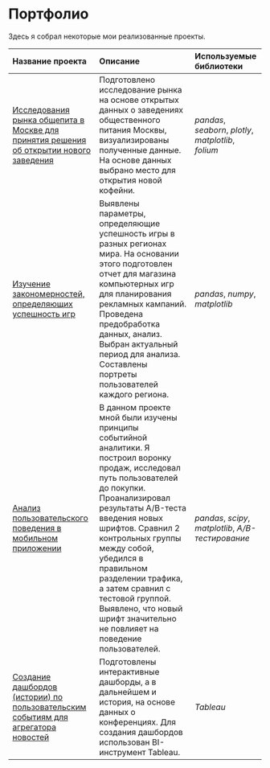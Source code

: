 # Портфолио

Здесь я собрал некоторые мои реализованные проекты. 

| Название проекта | Описание | Используемые библиотеки | 
| :---------------------- | :---------------------- | :---------------------- |
| [Исследования рынка общепита в Москве для принятия решения об открытии нового заведения](Project1) | Подготовлено исследование рынка на основе открытых данных о заведениях общественного питания Москвы, визуализированы полученные данные. На основе данных выбрано место для открытия новой кофейни.| *pandas*, *seaborn*, *plotly*, *matplotlib*, *folium*|
| [Изучение закономерностей, определяющих успешность игр](Project2) |Выявлены параметры, определяющие успешность игры в разных регионах мира. На основании этого подготовлен отчет для магазина компьютерных игр для планирования рекламных кампаний. Проведена предобработка данных, анализ. Выбран актуальный период для анализа. Составлены портреты пользователей каждого региона.| *pandas*, *numpy*, *matplotlib*|
| [Анализ пользовательского поведения в мобильном приложении](Project3) |В данном проекте мной были изучены принципы событийной аналитики. Я построил воронку продаж, исследовал путь пользователей до покупки. Проанализировал результаты A/B-теста введения новых шрифтов. Сравнил 2 контрольных группы между собой, убедился в правильном разделении трафика, а затем сравнил с тестовой группой. Выявлено, что новый шрифт значительно не повлияет на поведение пользователей.| *pandas*, *scipy*, *matplotlib*,  *A/B-тестирование*|
| [Создание дашбордов (истории) по пользовательским событиям для агрегатора новостей](Project4) |Подготовлены интерактивные дашборды, а в дальнейшем и история, на основе данных о конференциях. Для создания дашбордов использован BI-инструмент Tableau.| *Tableau*|
